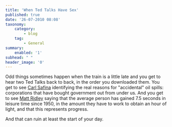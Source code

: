 ```yaml
---
title: 'When Ted Talks Have Sex'
published: true
date: '26-07-2010 08:08'
taxonomy:
    category:
        - blog
    tag:
        - General
summary:
    enabled: '1'
subhead: " "
header_image: '0'
---
```


Odd things sometimes happen when the train is a little late and you get to hear two Ted Talks  back to back, in the order you downloaded them. You get to see [Carl Safina](http://www.ted.com/talks/lang/eng/carl_safina_the_oil_spill_s_unseen_culprits_victims.html) identifying the real reasons for "accidental" oil spills: corporations that have bought government out from under us. And you get to see [Matt Ridley](http://www.ted.com/talks/lang/eng/matt_ridley_when_ideas_have_sex.html) saying that the average person has gained 7.5 seconds in leisure time since 1950, in the amount they have to work to obtain an hour of light, and that this represents progress.

And that can ruin at least the start of your day.

